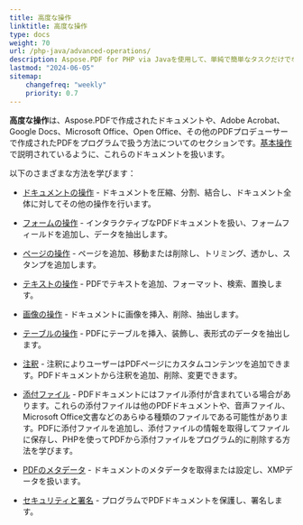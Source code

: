 ```yaml
---
title: 高度な操作
linktitle: 高度な操作
type: docs
weight: 70
url: /php-java/advanced-operations/
description: Aspose.PDF for PHP via Javaを使用して、単純で簡単なタスクだけでなく、より複雑な目標にも対処できます。
lastmod: "2024-06-05"
sitemap:
    changefreq: "weekly"
    priority: 0.7
---
```


**高度な操作**は、Aspose.PDFで作成されたドキュメントや、Adobe Acrobat、Google Docs、Microsoft Office、Open Office、その他のPDFプロデューサーで作成されたPDFをプログラムで扱う方法についてのセクションです。[基本操作](/pdf/php-java/basic-operations)で説明されているように、これらのドキュメントを扱います。

以下のさまざまな方法を学びます：

- [ドキュメントの操作](/pdf/php-java/working-with-documents/) - ドキュメントを圧縮、分割、結合し、ドキュメント全体に対してその他の操作を行います。
- [フォームの操作](/pdf/php-java/working-with-forms/) - インタラクティブなPDFドキュメントを扱い、フォームフィールドを追加し、データを抽出します。

- [ページの操作](/pdf/php-java/working-with-pages/) - ページを追加、移動または削除し、トリミング、透かし、スタンプを追加します。
- [テキストの操作](/pdf/php-java/working-with-text/) - PDFでテキストを追加、フォーマット、検索、置換します。
- [画像の操作](/pdf/php-java/working-with-images/) - ドキュメントに画像を挿入、削除、抽出します。
- [テーブルの操作](/pdf/php-java/working-with-tables/) - PDFにテーブルを挿入、装飾し、表形式のデータを抽出します。
- [注釈](/pdf/php-java/annotations/) - 注釈によりユーザーはPDFページにカスタムコンテンツを追加できます。PDFドキュメントから注釈を追加、削除、変更できます。
- [添付ファイル](/pdf/php-java/attachments/) - PDFドキュメントにはファイル添付が含まれている場合があります。これらの添付ファイルは他のPDFドキュメントや、音声ファイル、Microsoft Office文書などのあらゆる種類のファイルである可能性があります。PDFに添付ファイルを追加し、添付ファイルの情報を取得してファイルに保存し、PHPを使ってPDFから添付ファイルをプログラム的に削除する方法を学びます。
- [PDFのメタデータ](/pdf/php-java/pdf-file-metadata/) - ドキュメントのメタデータを取得または設定し、XMPデータを扱います。

- [セキュリティと署名](/pdf/php-java/securing-and-signing/) - プログラムでPDFドキュメントを保護し、署名します。